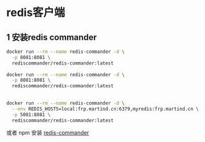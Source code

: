# redis客户端

## 1 安装redis commander

```bash
docker run --rm --name redis-commander -d \
  -p 8081:8081 \
  rediscommander/redis-commander:latest
  
docker run --rm --name redis-commander -d \
  -p 8081:8081 \
  rediscommander/redis-commander:latest
  
  
docker run --rm --name redis-commander -d \
  --env REDIS_HOSTS=local:frp.martind.cn:6379,myredis:frp.martind.cn \
  -p 5001:8081 \
  rediscommander/redis-commander:latest
```



或者 npm 安装 [redis-commander](https://www.npmjs.com/package/redis-commander)

